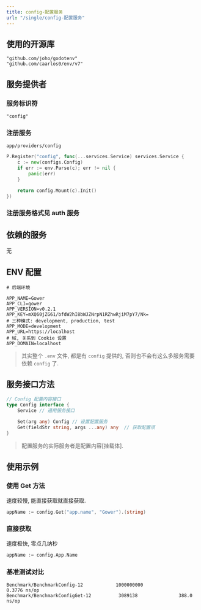 ```yaml
---
title: config-配置服务
url: "/single/config-配置服务"
---
```


## 使用的开源库

```
"github.com/joho/godotenv"
"github.com/caarlos0/env/v7"
```

## 服务提供者

### 服务标识符

```
"config"
```

### 注册服务

`app/providers/config`

```go
P.Register("config", func(...services.Service) services.Service {
    c := new(configs.Config)
    if err := env.Parse(c); err != nil {
        panic(err)
    }

    return config.Mount(c).Init()
})
```

### 注册服务格式见 auth 服务

## 依赖的服务

无

## ENV 配置

```
# 后端环境

APP_NAME=Gower
APP_CLI=gower
APP_VERSION=v0.2.1
APP_KEY=mXQ60jZG61/bfdW2hI8bWJZNrpN1RZhwRjiM7pY7/Nk=
# 三种模式: development, production, test
APP_MODE=development
APP_URL=https://localhost
# 域, 关系到 Cookie 设置
APP_DOMAIN=localhost
```
> 其实整个 `.env` 文件, 都是有 `config` 提供的, 否则也不会有这么多服务需要依赖 `config` 了.

## 服务接口方法

```go
// Config 配置内容接口
type Config interface {
    Service // 通用服务接口
    
    Set(arg any) Config // 设置配置服务
    Get(fieldStr string, args ...any) any  // 获取配置项
}
```
> 配置服务的实际服务者是配置内容[挂载体].

## 使用示例

### 使用 Get 方法

速度较慢, 能直接获取就直接获取.

```go
appName := config.Get("app.name", "Gower").(string)
```

### 直接获取

速度极快, 零点几纳秒

```go
appName := config.App.Name
```

### 基准测试对比

```
Benchmark/BenchmarkConfig-12            1000000000               0.3776 ns/op
Benchmark/BenchmarkConfigGet-12          3089138               388.0 ns/op
```